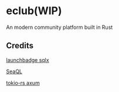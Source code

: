 # eclub(WIP)

An modern community platform built in Rust



## Credits

[launchbadge sqlx](https://github.com/launchbadge/sqlx)

[SeaQL](https://github.com/SeaQL/sea-orm)

[tokio-rs axum](https://github.com/tokio-rs/axum)

